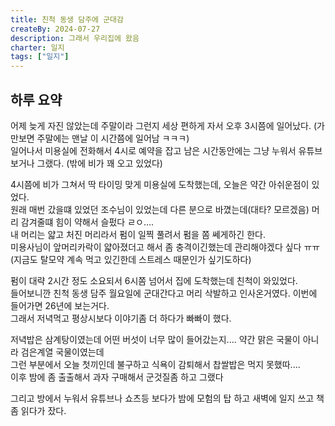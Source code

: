```yaml
---
title: 친척 동생 담주에 군대감
createBy: 2024-07-27
description: 그래서 우리집에 왔음
charter: 일지
tags: ["일지"]
---
```


## 하루 요약

어제 늦게 자진 않았는데 주말이라 그런지 세상 편하게 자서 오후 3시쯤에 일어났다. (가만보면 주말에는 맨날 이 시간쯤에 일어남 ㅋㅋㅋ)   
일어나서 미용실에 전화해서 4시로 예약을 잡고 남은 시간동안에는 그냥 누워서 유튜브 보거나 그랬다. (밖에 비가 꽤 오고 있었다)

4시쯤에 비가 그쳐서 딱 타이밍 맞게 미용실에 도착했는데, 오늘은 약간 아쉬운점이 있었다.    
원래 매번 갔을떄 있었던 조수님이 있었는데 다른 분으로 바꼈는데(대타? 모르겠음) 머리 감겨줄떄 힘이 약해서 슬펐다 ㄹㅇ....    
내 머리는 얇고 처진 머리라서 펌이 일찍 풀려서 펌을 쫌 쎄게하긴 한다.   
미용사님이 앞머리카락이 얇아졌더고 해서 좀 충격이긴했는데 관리해야겠다 싶다 ㅠㅠ (지금도 탈모약 계속 먹고 있긴한데 스트레스 때문인가 싶기도하다)     

펌이 대략 2시간 정도 소요되서 6시쫌 넘어서 집에 도착했는데 친척이 와있었다.    
들어보니깐 친척 동생 담주 월요일에 군대간다고 머리 삭발하고 인사온거였다. 이번에 들어가면 26년에 보는거다.    
그래서 저녁먹고 평상시보다 이야기좀 더 하다가 빠빠이 했다.    

저녁밥은 삼계탕이였는데 어떤 버섯이 너무 많이 들어갔는지.... 약간 맑은 국물이 아니라 검은계열 국물이였는데     
그런 부분에서 오늘 첫끼인데 불구하고 식욕이 감퇴해서 찹쌀밥은 먹지 못했따....      
이후 밤에 좀 출출해서 과자 구매해서 군것질좀 하고 그랬다

그리고 방에서 누워서 유튜브나 쇼츠등 보다가 밤에 모험의 탑 하고 새벽에 일지 쓰고 책 좀 읽다가 잤다.